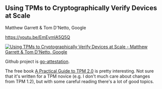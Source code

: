 ## Using TPMs to Cryptographically Verify Devices at Scale
Matthew Garrett & Tom D'Netto, Google

https://youtu.be/EmEymlA5Q5Q

<a href="https://www.youtube.com/watch?v=EmEymlA5Q5Q"><img src="https://img.youtube.com/vi/EmEymlA5Q5Q/0.jpg" alt="Using TPMs to Cryptographically Verify Devices at Scale - Matthew Garrett & Tom D'Netto, Google"></a>

Github project is [go-attestation](https://github.com/google/go-attestation).

The free book
[A Practical Guide to TPM 2.0](https://link.springer.com/content/pdf/10.1007%2F978-1-4302-6584-9.pdf)
is pretty interesting. Not sure that it's written for a TPM novice
(e.g. I don't much care about changes from TPM 1.2), but with some
careful reading there's a lot of good topics.
